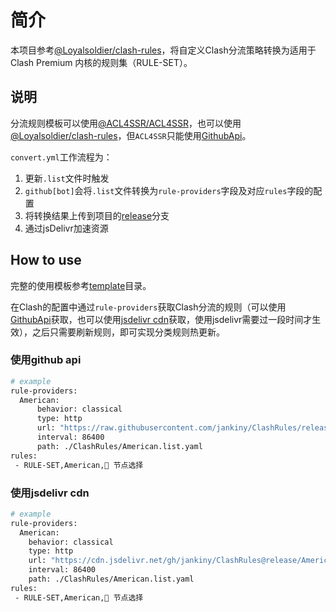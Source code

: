 # 简介

本项目参考[@Loyalsoldier/clash-rules](https://github.com/Loyalsoldier/clash-rules)，将自定义Clash分流策略转换为适用于 Clash Premium 内核的规则集（RULE-SET）。

## 说明

分流规则模板可以使用[@ACL4SSR/ACL4SSR](https://github.com/ACL4SSR/ACL4SSR/tree/master)，也可以使用[@Loyalsoldier/clash-rules](https://github.com/Loyalsoldier/clash-rules)，但`ACL4SSR`只能使用[GithubApi](###使用github-api)。

`convert.yml`工作流程为：
1. 更新`.list`文件时触发
2. `github[bot]`会将`.list`文件转换为`rule-providers`字段及对应`rules`字段的配置
3. 将转换结果上传到项目的[release](https://github.com/jankiny/ClashRules/tree/release)分支
4. 通过jsDelivr加速资源


## How to use

完整的使用模板参考[template](https://github.com/jankiny/ClashRules/tree/master/template)目录。

在Clash的配置中通过`rule-providers`获取Clash分流的规则（可以使用[GithubApi](###使用github-api)获取，也可以使用[jsdelivr cdn](###使用jsdelivr-cdn)获取，使用jsdelivr需要过一段时间才生效），之后只需要刷新规则，即可实现分类规则热更新。
### 使用github api

```bash
# example
rule-providers:
  American:
      behavior: classical 
      type: http
      url: "https://raw.githubusercontent.com/jankiny/ClashRules/release/American.list.yaml"
      interval: 86400
      path: ./ClashRules/American.list.yaml
rules:
 - RULE-SET,American,🚀 节点选择 
```

### 使用jsdelivr cdn
```bash
# example
rule-providers:
  American:
    behavior: classical 
    type: http
    url: "https://cdn.jsdelivr.net/gh/jankiny/ClashRules@release/American.list.yaml"
    interval: 86400
    path: ./ClashRules/American.list.yaml
rules:
 - RULE-SET,American,🚀 节点选择 
```
